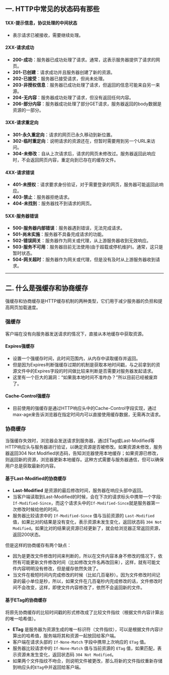 ## 一. HTTP中常见的状态码有那些

#### 1XX-提示信息，协议处理的中间状态
- 表示请求已被接收，需要继续处理。

#### 2XX-请求成功
- **200-成功**：服务器已成功处理了请求。通常，这表示服务器提供了请求的网页。
- **201-已创建**：请求成功并且服务器创建了新的资源。
- **202-已接受**：服务器已接受请求，但尚未处理。
- **203-非授权信息**：服务器已成功处理了请求，但返回的信息可能来自另一来源。
- **204-无内容**：服务器成功处理了请求，但没有返回任何内容。
- **206-部分内容**：服务器成功处理了部分GET请求，服务器返回的body数据是资源的一部分。

#### 3XX-请求重定向
- **301-永久重定向**：请求的网页已永久移动到新位置。
- **302-临时重定向**：说明请求的资源还在，但暂时需要用到另一个URL来访问。
- **304-未修改**：自从上次请求后，请求的网页未修改过。服务器返回此响应时，不会返回网页内容，重定向到已存在的缓存文件。

#### 4XX-请求错误
- **401-未授权**：请求要求身份验证，对于需要登录的网页，服务器可能返回此响应。
- **403-禁止**：服务器拒绝请求。
- **404-未找到**：服务器找不到请求的网页。

#### 5XX-服务器错误
- **500-服务器内部错误**：服务器遇到错误，无法完成请求。
- **501-尚未实施**：服务器不具备完成请求的功能。
- **502-错误网关**：服务器作为网关或代理，从上游服务器收到无效响应。
- **503-服务不可用**：服务器目前无法使用(由于超载或停机维护)。通常，这只是暂时状态。
- **504-网关超时**：服务器作为网关或代理，但是没有及时从上游服务器收到请求。

---

## 二. 什么是强缓存和协商缓存

强缓存和协商缓存是HTTP缓存机制的两种类型，它们用于减少服务器的负担和提高网页加载速度。

### 强缓存
客户端在没有向服务器发送请求的情况下，直接从本地缓存中获取资源。

#### Expires强缓存
- 设置一个强缓存时间，此时间范围内，从内存中读取缓存并返回。
- 但是因为Expires判断强缓存过期的机制是获取本地时间戳，与之前拿到的资源文件中的Expires字段的时间做比较来判断是否需要对服务器发起请求。
- 这里有一个巨大的漏洞：“如果我本地时间不准咋办？”所以目前已经被废弃了。

#### Cache-Control强缓存
- 目前使用的强缓存是通过HTTP响应头中的Cache-Control字段实现，通过max-age来告诉浏览器在指定时间内可以直接使用缓存数据，无需再次请求。

### 协商缓存
当强缓存失效时，浏览器会发送请求到服务器，通过ETag或Last-Modified等HTTP响应头与服务器进行验证，以确定资源是否被修改。如果资源未修改，服务器返回304 Not Modified状态码，告知浏览器使用本地缓存；如果资源已修改，则返回新的资源，浏览器更新本地缓存。这种方式需要与服务器通信，但可以确保用户总是获取最新的内容。

#### 基于Last-Modified的协商缓存
- **Last-Modified** 是资源的最后修改时间，服务器在响应头部中返回。
- 当客户端读取到Last-Modified的时候，会在下次的请求标头中携带一个字段: `If-Modified-Since`，而这个请求头中的`If-Modified-Since`就是服务器第一次修改时候给他的时间。
- 服务器比较请求中的 `If-Modified-Since` 值与当前资源的 `Last-Modified` 值，如果比对的结果是没有变化，表示资源未发生变化，返回状态码 `304 Not Modified`。如果比对的结果说资源已经更新了，就会给浏览器正常返回资源，返回200状态。

但是这样的协商缓存有两个缺点：
- 因为是更改文件修改时间来判断的，所以在文件内容本身不修改的情况下，依然有可能更新文件修改时间（比如修改文件名再改回来），这样，就有可能文件内容明明没有修改，但是缓存依然失效了。
- 当文件在极短时间内完成修改的时候（比如几百毫秒）。因为文件修改时间记录的最小单位是秒，所以，如果文件在几百毫秒内完成修改的话，文件修改时间不会改变，这样，即使文件内容修改了，依然不会返回新的文件。

#### 基于ETag的协商缓存
将原先协商缓存的比较时间戳的形式修改成了比较文件指纹（根据文件内容计算出的唯一哈希值）。
- **ETag** 是服务器为资源生成的唯一标识符（文件指纹），可以是根据文件内容计算出的哈希值，服务端将其和资源一起放回给客户端。
- 客户端在请求头部的 `If-None-Match` 字段中携带上次响应的 `ETag` 值。
- 服务器比较请求中的 `If-None-Match` 值与当前资源的 `ETag` 值，如果匹配，表示资源未发生变化，返回状态码 `304 Not Modified`。
- 如果两个文件指纹不吻合，则说明文件被更改，那么将新的文件指纹重新存储到响应头的`ETag`中并返回给客户端。
